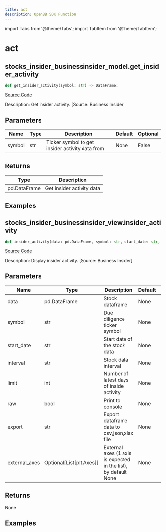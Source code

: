 ```yaml
---
title: act
description: OpenBB SDK Function
---
```


import Tabs from '@theme/Tabs';
import TabItem from '@theme/TabItem';

# act

<Tabs>
<TabItem value="model" label="Model" default>

## stocks_insider_businessinsider_model.get_insider_activity

```python title='openbb_terminal/stocks/insider/businessinsider_model.py'
def get_insider_activity(symbol: str) -> DataFrame:
```
[Source Code](https://github.com/OpenBB-finance/OpenBBTerminal/tree/main/openbb_terminal/stocks/insider/businessinsider_model.py#L17)

Description: Get insider activity. [Source: Business Insider]

## Parameters

| Name | Type | Description | Default | Optional |
| ---- | ---- | ----------- | ------- | -------- |
| symbol | str | Ticker symbol to get insider activity data from | None | False |

## Returns

| Type | Description |
| ---- | ----------- |
| pd.DataFrame | Get insider activity data |

## Examples



</TabItem>
<TabItem value="view" label="View">

## stocks_insider_businessinsider_view.insider_activity

```python title='openbb_terminal/stocks/insider/businessinsider_view.py'
def insider_activity(data: pd.DataFrame, symbol: str, start_date: str, interval: str, limit: int, raw: bool, export: str, external_axes: Union[List[matplotlib.axes._axes.Axes], NoneType]) -> None:
```
[Source Code](https://github.com/OpenBB-finance/OpenBBTerminal/tree/main/openbb_terminal/stocks/insider/businessinsider_view.py#L32)

Description: Display insider activity. [Source: Business Insider]

## Parameters

| Name | Type | Description | Default | Optional |
| ---- | ---- | ----------- | ------- | -------- |
| data | pd.DataFrame | Stock dataframe | None | False |
| symbol | str | Due diligence ticker symbol | None | False |
| start_date | str | Start date of the stock data | None | False |
| interval | str | Stock data interval | None | False |
| limit | int | Number of latest days of inside activity | None | False |
| raw | bool | Print to console | None | False |
| export | str | Export dataframe data to csv,json,xlsx file | None | False |
| external_axes | Optional[List[plt.Axes]] | External axes (1 axis is expected in the list), by default None | None | True |

## Returns

None

## Examples



</TabItem>
</Tabs>